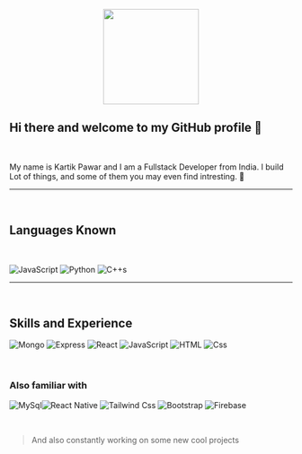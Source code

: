 <p align='center' >
<img src='https://avataaars.io/?avatarStyle=Circle&topType=ShortHairShortCurly&accessoriesType=Prescription02&hairColor=Black&facialHairType=BeardLight&facialHairColor=Black&clotheType=Hoodie&clotheColor=Black&eyeType=Default&eyebrowType=DefaultNatural&mouthType=Default&skinColor=Pale'
height='170' width='170'
/></p>

## Hi there and welcome to my GitHub profile 👋

<p>&nbsp;</p>

<p>My name is Kartik Pawar and I am a Fullstack Developer from India. I build Lot of things, and some of them you may even find intresting. 🤞</p>

---

<p>&nbsp;</p>

## Languages Known

<p>&nbsp;</p>

<p>
<img alt="JavaScript" src="https://img.shields.io/badge/JavaScript-F7DF1E?logo=javascript&logoColor=white&style=for-the-badge" />

<img alt="Python" src="https://img.shields.io/badge/Python-3776AB?logo=python&logoColor=white&style=for-the-badge" />

<img alt="C++s" src="https://img.shields.io/badge/C++-00599C?logo=c%2b%2b&logoColor=white&style=for-the-badge" />

</p>

---

<p>&nbsp;</p>

## Skills and Experience

<!-- <p>&nbsp;</p> -->
<p>
<img alt="Mongo" src="https://img.shields.io/badge/Mongo-47A248?logo=mongodb&logoColor=white&style=for-the-badge" />

<img alt="Express" src="https://img.shields.io/badge/Express-000000?logo=express&logoColor=white&style=for-the-badge" />
<img alt="React" src="https://img.shields.io/badge/React-61DAFB?logo=react&logoColor=white&style=for-the-badge" />

<img alt="JavaScript" src="https://img.shields.io/badge/Node.js-339933?logo=node.js&logoColor=white&style=for-the-badge" />

<img alt="HTML" src="https://img.shields.io/badge/html-E34F26?logo=html5&logoColor=white&style=for-the-badge" />
<img alt="Css" src="https://img.shields.io/badge/css-1572B6?logo=css3&logoColor=white&style=for-the-badge" />

</p>
<p>&nbsp;</p>

### Also familiar with

<!-- <p>&nbsp;</p> -->
<p>
<img alt="MySql" src="https://img.shields.io/badge/MySql-4479A1?logo=mysql&logoColor=white&style=for-the-badge" /><img alt="React Native" src="https://img.shields.io/badge/React Native-61DAFB?logo=react&logoColor=white&style=for-the-badge" />

<img alt="Tailwind Css" src="https://img.shields.io/badge/Tailwind Css-38B2AC?logo=tailwind-css&logoColor=white&style=for-the-badge" />

<img alt="Bootstrap" src="https://img.shields.io/badge/Bootstrap-7952B3?logo=bootstrap&logoColor=white&style=for-the-badge" />
<img alt="Firebase" src="https://img.shields.io/badge/Firebase-FFCA28?logo=firebase&logoColor=white&style=for-the-badge" />
</p>
<p>&nbsp;</p>

<blockquote>And also constantly working on some new cool projects </blockquote>
